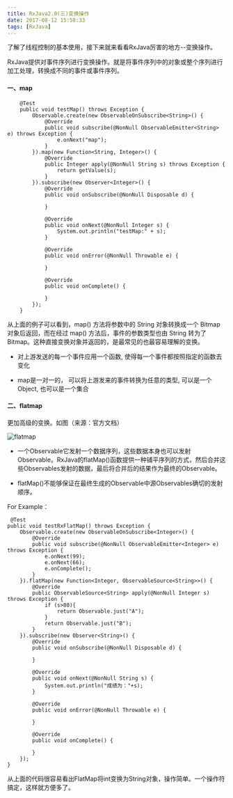 ```yaml
---
title: RxJava2.0(三)变换操作
date: 2017-08-12 15:58:33
tags: [RxJava]
---
```


了解了线程控制的基本使用，接下来就来看看RxJava厉害的地方--变换操作。

RxJava提供对事件序列进行变换操作。就是将事件序列中的对象或整个序列进行加工处理，转换成不同的事件或事件序列。

#### 一、map

	
		@Test
	    public void testMap() throws Exception {
	        Observable.create(new ObservableOnSubscribe<String>() {
	            @Override
	            public void subscribe(@NonNull ObservableEmitter<String> e) throws Exception {
	                e.onNext("map");
	            }
	        }).map(new Function<String, Integer>() {
	            @Override
	            public Integer apply(@NonNull String s) throws Exception {
	                return getValue(s);
	            }
	        }).subscribe(new Observer<Integer>() {
	            @Override
	            public void onSubscribe(@NonNull Disposable d) {
	
	            }
	
	            @Override
	            public void onNext(@NonNull Integer s) {
	                System.out.println("testMap:" + s);
	            }
	
	            @Override
	            public void onError(@NonNull Throwable e) {
	
	            }
	
	            @Override
	            public void onComplete() {
	
	            }
	        });
	    }
	    
从上面的例子可以看到，map() 方法将参数中的 String 对象转换成一个 Bitmap 对象后返回，而在经过 map() 方法后，事件的参数类型也由 String 转为了 Bitmap。这种直接变换对象并返回的，是最常见的也最容易理解的变换。

* 对上游发送的每一个事件应用一个函数, 使得每一个事件都按照指定的函数去变化

* map是一对一的， 可以将上游发来的事件转换为任意的类型, 可以是一个Object, 也可以是一个集合

#### 二、flatmap

	
更加高级的变换。如图（来源：官方文档）
	
![flatmap](http://ot29getcp.bkt.clouddn.com/images/flatMap.png)
	
	
* 一个Observable它发射一个数据序列，这些数据本身也可以发射Observable。RxJava的flatMap()函数提供一种铺平序列的方式，然后合并这些Observables发射的数据，最后将合并后的结果作为最终的Observable。

* flatMap()不能够保证在最终生成的Observable中源Observables确切的发射顺序。


For Example：

	 @Test
    public void testRxFlatMap() throws Exception {
        Observable.create(new ObservableOnSubscribe<Integer>() {
            @Override
            public void subscribe(@NonNull ObservableEmitter<Integer> e) throws Exception {
                e.onNext(99);
                e.onNext(66);
                e.onComplete();
            }
        }).flatMap(new Function<Integer, ObservableSource<String>>() {
            @Override
            public ObservableSource<String> apply(@NonNull Integer s) throws Exception {
                if (s>80){
                    return Observable.just("A");
                }
                return Observable.just("B");
            }
        }).subscribe(new Observer<String>() {
            @Override
            public void onSubscribe(@NonNull Disposable d) {

            }

            @Override
            public void onNext(@NonNull String s) {
                System.out.println("成绩为："+s);
            }

            @Override
            public void onError(@NonNull Throwable e) {

            }

            @Override
            public void onComplete() {

            }
        });
    }
    
    
  从上面的代码很容易看出FlatMap将int变换为String对象，操作简单。一个操作符搞定，这样就方便多了。
